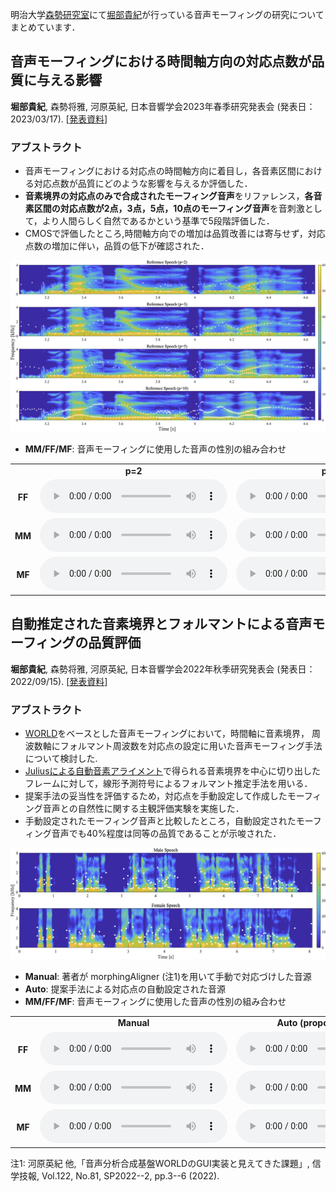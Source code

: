 明治大学[森勢研究室](http://www.isc.meiji.ac.jp/~mmorise/lab/)にて[堀部貴紀](https://takanohori.github.io/)が行っている音声モーフィングの研究についてまとめています．

## 音声モーフィングにおける時間軸方向の対応点数が品質に与える影響  
**堀部貴紀**, 森勢将雅, 河原英紀, 日本音響学会2023年春季研究発表会 (発表日：2023/03/17). [[発表資料](https://takanohori.github.io/posters/asj2023s_poster_published.pdf)]

### アブストラクト
- 音声モーフィングにおける対応点の時間軸方向に着目し，各音素区間における対応点数が品質にどのような影響を与えるか評価した．
- **音素境界の対応点のみで合成されたモーフィング音声**をリファレンス，**各音素区間の対応点数が2点，3点，5点，10点のモーフィング音声**を音刺激として，より人間らしく自然であるかという基準で5段階評価した．
- CMOSで評価したところ,時間軸方向での増加は品質改善には寄与せず，対応点数の増加に伴い，品質の低下が確認された．

<img src="img/asj2023s_spectrogram.png">

- **MM/FF/MF**: 音声モーフィングに使用した音声の性別の組み合わせ
<table>
<tbody align="center" width="80%">
    <tr>
        <td></td>
        <td><b>p=2</b></td>
        <td><b>p=3</b></td>
        <td><b>p=5</b></td>
        <td><b>p=10</b></td>
    </tr>
    <tr>
        <td><b>FF</b></td>
        <td><audio src="data/asj2023s/morphRefjvs040Tarjvs082P2T010.wav" controls></audio></td>
        <td><audio src="data/asj2023s/morphRefjvs040Tarjvs082P3T010.wav" controls></audio></td>
        <td><audio src="data/asj2023s/morphRefjvs040Tarjvs082P5T010.wav" controls></audio></td>
        <td><audio src="data/asj2023s/morphRefjvs040Tarjvs082P10T010.wav" controls></audio></td>
    </tr>
    <tr>
        <td><b>MM</b></td>
        <td><audio src="data/asj2023s/morphRefjvs009Tarjvs087P2T010.wav" controls></audio></td>
        <td><audio src="data/asj2023s/morphRefjvs009Tarjvs087P3T010.wav" controls></audio></td>
        <td><audio src="data/asj2023s/morphRefjvs009Tarjvs087P5T010.wav" controls></audio></td>
        <td><audio src="data/asj2023s/morphRefjvs009Tarjvs087P10T010.wav" controls></audio></td>
    </tr>
    <tr>
        <td><b>MF</b></td>
        <td><audio src="data/asj2023s/morphRefjvs040Tarjvs087P2T010.wav" controls></audio></td>
        <td><audio src="data/asj2023s/morphRefjvs040Tarjvs087P3T010.wav" controls></audio></td>
        <td><audio src="data/asj2023s/morphRefjvs040Tarjvs087P5T010.wav" controls></audio></td>
        <td><audio src="data/asj2023s/morphRefjvs040Tarjvs087P10T010.wav" controls></audio></td>
    </tr>
</tbody>
</table>

## 自動推定された音素境界とフォルマントによる音声モーフィングの品質評価  
**堀部貴紀**, 森勢将雅, 河原英紀, 日本音響学会2022年秋季研究発表会 (発表日：2022/09/15). [[発表資料](https://takanohori.github.io/posters/asj2022a_poster_published.pdf)]

### アブストラクト
- [WORLD](http://www.isc.meiji.ac.jp/~mmorise/world/index.html)をベースとした音声モーフィングにおいて，時間軸に音素境界， 周波数軸にフォルマント周波数を対応点の設定に用いた音声モーフィング手法について検討した.
- [Juliusによる自動音素アライメント](https://julius.osdn.jp/index.php?q=ouyoukit.html)で得られる音素境界を中心に切り出したフレームに対して，線形予測符号によるフォルマント推定手法を用いる．
- 提案手法の妥当性を評価するため，対応点を手動設定して作成したモーフィング音声との自然性に関する主観評価実験を実施した．
- 手動設定されたモーフィング音声と比較したところ，自動設定されたモーフィング音声でも40%程度は同等の品質であることが示唆された．

<img src="img/asj2022a_spectrogram.png">

- **Manual**: 著者が morphingAligner (注1)を用いて手動で対応づけした音源
- **Auto**: 提案手法による対応点の自動設定された音源
- **MM/FF/MF**: 音声モーフィングに使用した音声の性別の組み合わせ
<table>
<tbody align="center" width="50%">
    <tr>
        <td></td>
        <td><b>Manual</b></td>
        <td><b>Auto (proposed Method)</b></td>
    </tr>
    <tr>
        <td><b>FF</b></td>
        <td><audio src="data/asj2022a/m_jvs040vs082_t010.wav" controls></audio></td>
        <td><audio src="data/asj2022a/a_jvs040vs082_t010.wav" controls></audio></td>
    </tr>
    <tr>
        <td><b>MM</b></td>
        <td><audio src="data/asj2022a/m_jvs009vs087_t010.wav" controls></audio></td>
        <td><audio src="data/asj2022a/a_jvs009vs087_t010.wav" controls></audio></td>
    </tr>
    <tr>
        <td><b>MF</b></td>
        <td><audio src="data/asj2022a/m_jvs082vs087_t010.wav" controls></audio></td>
        <td><audio src="data/asj2022a/a_jvs082vs087_t010.wav" controls></audio></td>
    </tr>
</tbody>
</table>

注1: 河原英紀 他,「音声分析合成基盤WORLDのGUI実装と見えてきた課題」, 信学技報, Vol.122, No.81, SP2022--2, pp.3--6 (2022).